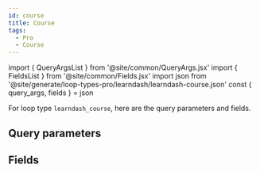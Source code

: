 ```yaml
---
id: course
title: Course
tags:
  - Pro
  - Course
---
```

import { QueryArgsList } from '@site/common/QueryArgs.jsx'
import { FieldsList } from '@site/common/Fields.jsx'
import json from '@site/generate/loop-types-pro/learndash/learndash-course.json'
const { query_args, fields } = json

For loop type `learndash_course`, here are the query parameters and fields.

## Query parameters

<QueryArgsList args={query_args} />

## Fields

<FieldsList fields={fields} />
